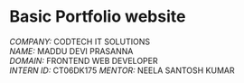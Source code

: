 # Basic Portfolio website

*COMPANY:* CODTECH IT SOLUTIONS  
*NAME:* MADDU DEVI PRASANNA  
*DOMAIN:* FRONTEND WEB DEVELOPER  
*INTERN ID:* CT06DK175
*MENTOR:* NEELA SANTOSH KUMAR
